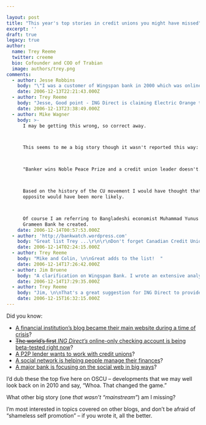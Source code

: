 ```yaml
---

layout: post
title: "This year's top stories in credit unions you might have missed"
excerpt: ''
draft: true
legacy: true
author:
  name: Trey Reeme
  twitter: creeme
  bio: Cofounder and COO of Trabian
  image: authors/trey.png
comments:
  - author: Jesse Robbins
    body: "\"I was a customer of Wingspan bank in 2000 which was online-only.\":http://www.computerworld.com/industrytopics/financial/story/0,10801,51189,00.html\r\n\r\n"
    date: 2006-12-13T22:21:43.000Z
  - author: Trey Reeme
    body: "Jesse, Good point - ING Direct is claiming Electric Orange to be \"America’s first paperless checking account\" - so I was doubly wrong: it's incorrectly self-proclaimed by ING, and I misspoke by saying \"world's\" instead of \"America's.\"\n\nThanks for the link to the Wingspan article - sounds way ahead of its time, now, and strikingly similar to Electric Orange in \"this Quicken article from way back then\":http://www.quicken.com/cms/viewers/article/banking/4279.  I'm amending the post! "
    date: 2006-12-13T23:38:49.000Z
  - author: Mike Wagner
    body: >-
      I may be getting this wrong, so correct away.



      This seems to me a big story though it wasn't reported this way:



      "Banker wins Noble Peace Prize and a credit union leader doesn't."



      Based on the history of the CU movement I would have thought that the
      opposite would have been more likely.



      Of course I am referring to Bangladeshi economist Muhammad Yunus and the
      Grameen Bank he created.
    date: 2006-12-14T00:57:53.000Z
  - author: 'http://bankwatch.wordpress.com'
    body: "Great list Trey ...\r\n\r\nDon't forget Canadian Credit Union - VanCity - quietly they are moving the social lever more than any Bank/ Credit Union in my view.  \"Vancity are defining community spirit online, and making the most of the natural advantage Credit Unions share - localisation.\":http://bankwatch.wordpress.com/2006/12/07/got-hats-changeeverythingca-success-story-changeeverythingca/"
    date: 2006-12-14T02:24:15.000Z
  - author: Trey Reeme
    body: "Mike and Colin, \n\nGreat adds to the list!  "
    date: 2006-12-14T17:26:42.000Z
  - author: Jim Bruene
    body: "A clarification on Wingspan Bank. I wrote an extensive analysis of their product offering in July 1999, and I signed up for an account. Wingspan DID include paper checks with its account and they were free of transaction charges (other than check printing charges). Online bill pay was also free. \r\n\r\nAlso, I agree with four of your five top stories; but I don't think the ING Direct checking account is revolutionary. A good line extension for ING Direct? Yes. Good marketing/PR by ING? Yes. But not anything that changes the industry. \r\n\r\nThe \"send paper check\" function is just a better way of describing regular online bill payment (to non-electronic merchants), a feature most credit unions and banks have had for 7 or 8 years. \r\n\r\nThe fact that they don't allow you to physically write a check yourself is hardly a benefit. What would be better is to allow paper checks, but charge a transaction fee that discourages their use. \r\n\r\nIn my opinion, the bigger story is USAA offering remote check deposits using regular in-home scanner (see Dec. 6 press release). \r\n"
    date: 2006-12-14T17:29:35.000Z
  - author: Trey Reeme
    body: "Jim, \n\nThat's a great suggestion for ING Direct to provide a paper checkbook to users who couldn't get around the loss of the checkbook and to charge a transaction fee.\n\nIt's not a deal-breaker at all for me, but from many discussions I've had and read about the account, I can see that a lot of folks just wouldn't know what to do without the trusty old-fashioned checkbook."
    date: 2006-12-15T16:32:15.000Z
---
```


<p>Did you know:</p>
<ul>
<li><a href="http://www.opensourcecu.com/articles/2006/11/12/moment-of-truth">A financial institution&#8217;s blog became their main website during a time of crisis</a>?</li>
<li><a href="http://www.opensourcecu.com/articles/2006/11/30/electric-orange-rolls-out-to-targeted-ing-direct-customers"><del>The world&#8217;s first</del> <em><span class="caps">ING</span> Direct&#8217;s</em> online-only checking account is being beta-tested right now</a>?</li>
<li><a href="http://www.opensourcecu.com/articles/2006/09/13/taps-zopa-and-credit-unions"><span class="caps">A P2P</span> lender wants to work with credit unions</a>?</li>
<li><a href="http://www.opensourcecu.com/articles/2006/11/22/is-wesabe-the-new-quicken">A social network is helping people manage their finances</a>?</li>
<li><a href="http://www.opensourcecu.com/articles/2006/09/05/wells-fargo-launches-second-blog">A major bank is focusing on the social web in big ways</a>?</li>
</ul>
<p>I&#8217;d dub these the top five here on <span class="caps">OSCU</span> &#8211; developments that we may well look back on in 2010 and say, &#8220;Whoa. That changed the game.&#8221;</p>
<p>What other big story (one <em>that wasn&#8217;t &#8220;mainstream&#8221;</em>) am I missing?</p>
<p>I&#8217;m most interested in topics covered on other blogs, and don&#8217;t be afraid of &#8220;shameless self promotion&#8221; &#8211; if you wrote it, all the better.</p>
